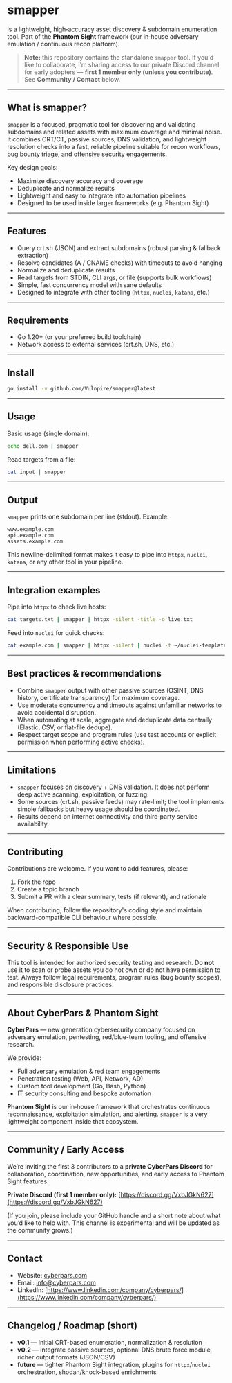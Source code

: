 # smapper

is a lightweight, high‑accuracy asset discovery & subdomain enumeration tool.
Part of the **Phantom Sight** framework (our in‑house adversary emulation / continuous recon platform).

> **Note:** this repository contains the standalone `smapper` tool. If you'd like to collaborate, I’m sharing access to our private Discord channel for early adopters — **first 1 member only (unless you contribute)**. See **Community / Contact** below.

---

## What is smapper?

`smapper` is a focused, pragmatic tool for discovering and validating subdomains and related assets with maximum coverage and minimal noise. It combines CRT/CT, passive sources, DNS validation, and lightweight resolution checks into a fast, reliable pipeline suitable for recon workflows, bug bounty triage, and offensive security engagements.

Key design goals:

* Maximize discovery accuracy and coverage
* Deduplicate and normalize results
* Lightweight and easy to integrate into automation pipelines
* Designed to be used inside larger frameworks (e.g. Phantom Sight)

---

## Features

* Query crt.sh (JSON) and extract subdomains (robust parsing & fallback extraction)
* Resolve candidates (A / CNAME checks) with timeouts to avoid hanging
* Normalize and deduplicate results
* Read targets from STDIN, CLI args, or file (supports bulk workflows)
* Simple, fast concurrency model with sane defaults
* Designed to integrate with other tooling (`httpx`, `nuclei`, `katana`, etc.)

---

## Requirements

* Go 1.20+ (or your preferred build toolchain)
* Network access to external services (crt.sh, DNS, etc.)

---

## Install

```bash
go install -v github.com/Vulnpire/smapper@latest
```

---

## Usage

Basic usage (single domain):

```bash
echo dell.com | smapper
```

Read targets from a file:

```bash
cat input | smapper
```
---

## Output

`smapper` prints one subdomain per line (stdout). Example:

```
www.example.com
api.example.com
assets.example.com
```

This newline-delimited format makes it easy to pipe into `httpx`, `nuclei`, `katana`, or any other tool in your pipeline.

---

## Integration examples

Pipe into `httpx` to check live hosts:

```bash
cat targets.txt | smapper | httpx -silent -title -o live.txt
```

Feed into `nuclei` for quick checks:

```bash
cat example.com | smapper | httpx -silent | nuclei -t ~/nuclei-templates -o findings.txt
```

---

## Best practices & recommendations

* Combine `smapper` output with other passive sources (OSINT, DNS history, certificate transparency) for maximum coverage.
* Use moderate concurrency and timeouts against unfamiliar networks to avoid accidental disruption.
* When automating at scale, aggregate and deduplicate data centrally (Elastic, CSV, or flat-file dedupe).
* Respect target scope and program rules (use test accounts or explicit permission when performing active checks).

---

## Limitations

* `smapper` focuses on discovery + DNS validation. It does not perform deep active scanning, exploitation, or fuzzing.
* Some sources (crt.sh, passive feeds) may rate-limit; the tool implements simple fallbacks but heavy usage should be coordinated.
* Results depend on internet connectivity and third‑party service availability.

---

## Contributing

Contributions are welcome. If you want to add features, please:

1. Fork the repo
2. Create a topic branch
3. Submit a PR with a clear summary, tests (if relevant), and rationale

When contributing, follow the repository's coding style and maintain backward-compatible CLI behaviour where possible.

---

## Security & Responsible Use

This tool is intended for authorized security testing and research. Do **not** use it to scan or probe assets you do not own or do not have permission to test. Always follow legal requirements, program rules (bug bounty scopes), and responsible disclosure practices.

---

## About CyberPars & Phantom Sight

**CyberPars** — new generation cybersecurity company focused on adversary emulation, pentesting, red/blue-team tooling, and offensive research.

We provide:

* Full adversary emulation & red team engagements
* Penetration testing (Web, API, Network, AD)
* Custom tool development (Go, Bash, Python)
* IT security consulting and bespoke automation

**Phantom Sight** is our in‑house framework that orchestrates continuous reconnaissance, exploitation simulation, and alerting. `smapper` is a very lightweight component inside that ecosystem.

---

## Community / Early Access

We’re inviting the first 3 contributors to a **private CyberPars Discord** for collaboration, coordination, new opportunities, and early access to Phantom Sight features.

**Private Discord (first 1 member only):** [https://discord.gg/VxbJGkN627](https://discord.gg/VxbJGkN627)

(If you join, please include your GitHub handle and a short note about what you’d like to help with. This channel is experimental and will be updated as the community grows.)

---

## Contact

* Website: [cyberpars.com](https://cyberpars.com)
* Email: [info@cyberpars.com](mailto:info@cyberpars.com)
* LinkedIn: [https://www.linkedin.com/company/cyberpars/](https://www.linkedin.com/company/cyberpars/)

---

## Changelog / Roadmap (short)

* **v0.1** — initial CRT-based enumeration, normalization & resolution
* **v0.2** — integrate passive sources, optional DNS brute force module, richer output formats (JSON/CSV)
* **future** — tighter Phantom Sight integration, plugins for `httpx`/`nuclei` orchestration, shodan/knock-based enrichments
